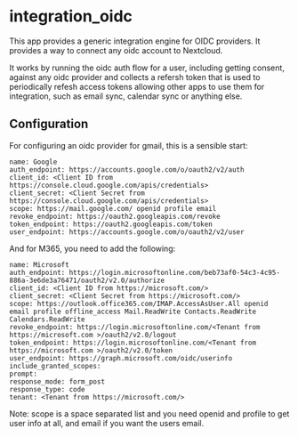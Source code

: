 # integration_oidc
This app provides a generic integration engine for OIDC providers.
It provides a way to connect any oidc account to Nextcloud.

It works by running the oidc auth flow for a user, including getting consent,
against any oidc provider and collects a refersh token that is used to
periodically refesh access tokens allowing other apps to use them for integration,
such as email sync, calendar sync or anything else.

## Configuration
For configuring an oidc provider for gmail, this is a sensible start:
```
name: Google
auth_endpoint: https://accounts.google.com/o/oauth2/v2/auth
client_id: <Client ID from https://console.cloud.google.com/apis/credentials>
client_secret: <Client Secret from https://console.cloud.google.com/apis/credentials>
scope: https://mail.google.com/ openid profile email
revoke_endpoint: https://oauth2.googleapis.com/revoke
token_endpoint: https://oauth2.googleapis.com/token
user_endpoint: https://accounts.google.com/o/oauth2/v2/user
```
And for M365, you need to add the following:
```
name: Microsoft
auth_endpoint: https://login.microsoftonline.com/beb73af0-54c3-4c95-886a-3e6de3a76471/oauth2/v2.0/authorize
client_id: <Client ID from https://microsoft.com/>
client_secret: <Client Secret from https://microsoft.com/>
scope: https://outlook.office365.com/IMAP.AccessAsUser.All openid email profile offline_access Mail.ReadWrite Contacts.ReadWrite Calendars.ReadWrite
revoke_endpoint: https://login.microsoftonline.com/<Tenant from https://microsoft.com >/oauth2/v2.0/logout
token_endpoint: https://login.microsoftonline.com/<Tenant from https://microsoft.com >/oauth2/v2.0/token
user_endpoint: https://graph.microsoft.com/oidc/userinfo
include_granted_scopes: 
prompt: 
response_mode: form_post
response_type: code
tenant: <Tenant from https://microsoft.com/>
```

Note: scope is a space separated list and you need openid and profile to get user
info at all, and email if you want the users email.
